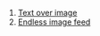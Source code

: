 1. [Text over image](https://dartpad.dev/0115748ad84a0b62a27b6e397e7d0a1f)
1. [Endless image feed](https://dartpad.dev/fe34f5c07d8a1b567da59d93077247fa)
